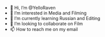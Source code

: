 - 👋 Hi, I’m @YelloRaven
- 👀 I’m interested in Media and Filming
- 🌱 I’m currently learning Russian and Editing
- 💞️ I’m looking to collaborate on Film
- 📫 How to reach me on my email
<!---
YelloRaven/YelloRaven is a ✨ special ✨ repository because its `README.md` (this file) appears on your GitHub profile.
You can click the Preview link to take a look at your changes.
--->
